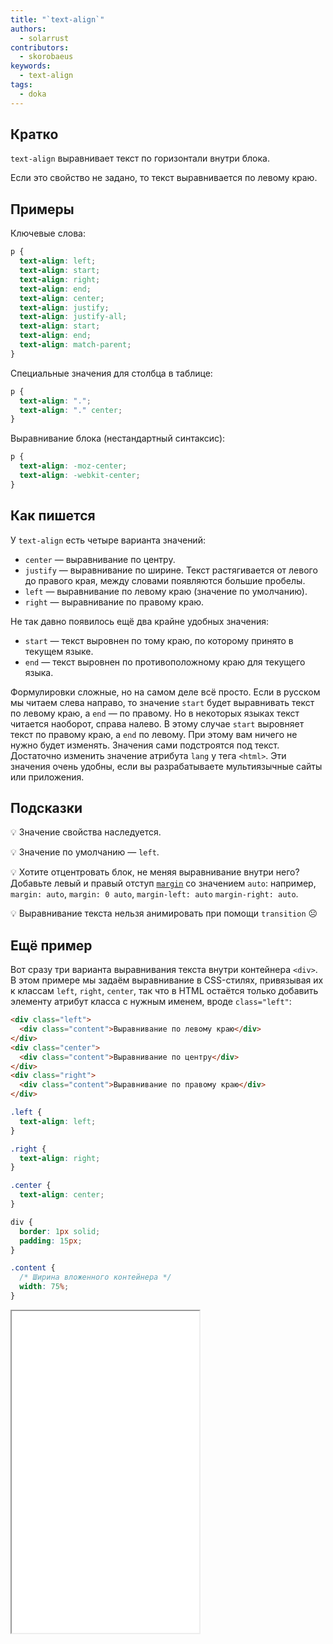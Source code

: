 ```yaml
---
title: "`text-align`"
authors:
  - solarrust
contributors:
  - skorobaeus
keywords:
  - text-align
tags:
  - doka
---
```


## Кратко

`text-align` выравнивает текст по горизонтали внутри блока.

Если это свойство не задано, то текст выравнивается по левому краю.

## Примеры

Ключевые слова:

```css
p {
  text-align: left;
  text-align: start;
  text-align: right;
  text-align: end;
  text-align: center;
  text-align: justify;
  text-align: justify-all;
  text-align: start;
  text-align: end;
  text-align: match-parent;
}
```

Специальные значения для столбца в таблице:

```css
p {
  text-align: ".";
  text-align: "." center;
}
```

Выравнивание блока (нестандартный синтаксис):

```css
p {
  text-align: -moz-center;
  text-align: -webkit-center;
}
```

## Как пишется

У `text-align` есть четыре варианта значений:

- `center` — выравнивание по центру.
- `justify` — выравнивание по ширине. Текст растягивается от левого до правого края, между словами появляются большие пробелы.
- `left` — выравнивание по левому краю (значение по умолчанию).
- `right` — выравнивание по правому краю.

Не так давно появилось ещё два крайне удобных значения:

- `start` — текст выровнен по тому краю, по которому принято в текущем языке.
- `end` — текст выровнен по противоположному краю для текущего языка.

Формулировки сложные, но на самом деле всё просто. Если в русском мы читаем слева направо, то значение `start` будет выравнивать текст по левому краю, а `end` — по правому. Но в некоторых языках текст читается наоборот, справа налево. В этому случае `start` выровняет текст по правому краю, а `end` по левому. При этому вам ничего не нужно будет изменять. Значения сами подстроятся под текст. Достаточно изменить значение атрибута `lang` у тега `<html>`. Эти значения очень удобны, если вы разрабатываете мультиязычные сайты или приложения.

## Подсказки

💡 Значение свойства наследуется.

💡 Значение по умолчанию — `left`.

💡 Хотите отцентровать блок, не меняя выравнивание внутри него? Добавьте левый и правый отступ [`margin`](/css/margin/) со значением `auto`: например, `margin: auto`, `margin: 0 auto`, `margin-left: auto` `margin-right: auto`.

💡 Выравнивание текста нельзя анимировать при помощи `transition` ☹️

## Ещё пример

Вот сразу три варианта выравнивания текста внутри контейнера `<div>`. В этом примере мы задаём выравнивание в CSS-стилях, привязывая их к классам `left`, `right`, `center`, так что в HTML остаётся только добавить элементу атрибут класса с нужным именем, вроде `class="left"`:

```html
<div class="left">
  <div class="content">Выравнивание по левому краю</div>
</div>
<div class="center">
  <div class="content">Выравнивание по центру</div>
</div>
<div class="right">
  <div class="content">Выравнивание по правому краю</div>
</div>
```

```css
.left {
  text-align: left;
}

.right {
  text-align: right;
}

.center {
  text-align: center;
}

div {
  border: 1px solid;
  padding: 15px;
}

.content {
  /* Ширина вложенного контейнера */
  width: 75%;
}
```

<iframe title="Выравнивание текста в контейнере" src="demos/text-align/" height="515"></iframe>
